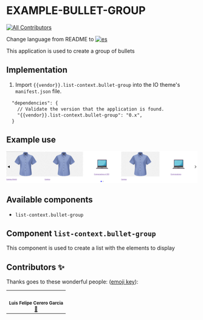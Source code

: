 # EXAMPLE-BULLET-GROUP

<!-- DOCS-IGNORE:start -->
<!-- ALL-CONTRIBUTORS-BADGE:START - Do not remove or modify this section -->

[![All Contributors](https://img.shields.io/badge/all_contributors-1-orange.svg?style=flat-square)](#contributors-)

<!-- ALL-CONTRIBUTORS-BADGE:END -->
<!-- DOCS-IGNORE:end -->

Change language from README to [![es](https://img.shields.io/badge/lang-es-yellow.svg)](https://github.com/FelCer/vtex-bullet-group/blob/main/docs/README.md)

This application is used to create a group of bullets
<br>

## Implementation

1. Import `{{vendor}}.list-context.bullet-group` into the IO theme's `manifest.json` file.

```
  "dependencies": {
    // Validate the version that the application is found.
    "{{vendor}}.list-context.bullet-group": "0.x",
  }

```

## Example use

![Media Placeholder](./assets/example_use.png 'image of example use')

## Available components

- `list-context.bullet-group`
  <br>

## Component `list-context.bullet-group`

This component is used to create a list with the elements to display

<!-- DOCS-IGNORE:start -->

## Contributors ✨

Thanks goes to these wonderful people: ([emoji key](https://allcontributors.org/docs/en/emoji-key)):

<table>
  <tr>
    <td align="center"><img src="https://avatars.githubusercontent.com/u/22477264?v=4" width="100px;" alt=""/><br /><sub><b>Luis Felipe Cerero Garcia</b></sub></a><br /><a href="https://github.com/FelCer/vtex-bullet-group/commits?author=felcer" title="Documentation">📖</td>
  </tr>
</table>

<!-- DOCS-IGNORE:end -->
